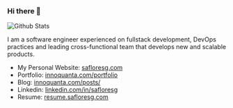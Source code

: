 ### Hi there 👋

![Github Stats](https://github-readme-stats.vercel.app/api?username=safloresg&count_private=true&show_icons=true&theme=nord)

I am a software engineer experienced on fullstack development, DevOps practices and leading cross-functional team that develops new and scalable products.

- My Personal Website: [safloresg.com](https://safloresg.com)
- Portfolio: [innoquanta.com/portfolio](https://innoquanta.com/portfolio/)
- Blog: [innoquanta.com/posts/]([https://innoquanta.com/portfolio/](https://innoquanta.com/posts/running_wordpress_on_aws/))
- Linkedin: [linkedin.com/in/safloresg](https://mx.linkedin.com/in/safloresg)
- Resume: [resume.safloresg.com](https://resume.safloresg.com/)

  
